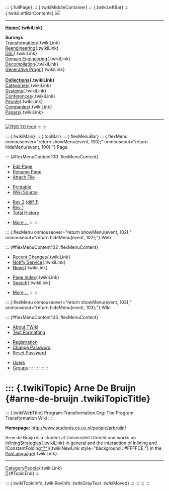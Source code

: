::: {.fullPage}
::: {.twikiMiddleContainer}
::: {.twikiLeftBar}
::: {.twikiLeftBarContents}
![](../pub/transformation.gif)

------------------------------------------------------------------------

**[Home](WebHome){.twikiLink}**

**Surveys**\
[Transformation](ProgramTransformation){.twikiLink}\
[Reengineering](ReengineeringWiki){.twikiLink}\
[DSL](DomainSpecificLanguages){.twikiLink}\
[Domain Engineering](DomainEngineering){.twikiLink}\
[Decompilation](DeCompilation){.twikiLink}\
[Generative Progr.](GenerativeProgrammingWiki){.twikiLink}\
\
**[Collections](CategoryCollection){.twikiLink}**\
[Categories](CategoryCategory){.twikiLink}\
[Systems](TransformationSystems){.twikiLink}\
[Conferences](TransformationConferences){.twikiLink}\
[People](TransformationPeople){.twikiLink}\
[Companies](TransformationCompanies){.twikiLink}\
[Papers](CategoryPaper){.twikiLink}

------------------------------------------------------------------------

[![](../pub/rss.gif "RSS 1.0 feed")](WebRss@skin=rss)
:::
:::

::: {.twikiMain}
::: {.toolBar}
::: {.flexMenuBar}
::: {.flexMenu onmouseover="return showMenu(event, 100);" onmouseout="return hideMenu(event, 100);"}
Page

::: {#flexMenuContent100 .flexMenuContent}
-   [Edit
    Page](http://www.program-transformation.org/edit/Transform/ArneDeBruijn?t=1536825768)
-   [Rename
    Page](http://www.program-transformation.org/rename/Transform/ArneDeBruijn)
-   [Attach
    File](http://www.program-transformation.org/attach/Transform/ArneDeBruijn)

<!-- -->

-   [Printable](http://www.program-transformation.org/view/Transform/ArneDeBruijn?skin=print.pattern)
-   [Wiki
    Source](http://www.program-transformation.org/view/Transform/ArneDeBruijn?skin=text&raw=on&contenttype=text/plain)

<!-- -->

-   [Rev
    2](http://www.program-transformation.org/view/Transform/ArneDeBruijn?rev=1.2)
    [(diff 1)](http://www.program-transformation.org/rdiff/Transform/ArneDeBruijn?rev1=1.2&rev2=1.1)
-   [Rev
    1](http://www.program-transformation.org/view/Transform/ArneDeBruijn?rev=1.1)
-   [Total
    History](http://www.program-transformation.org/rdiff/Transform/ArneDeBruijn)

<!-- -->

-   [More
    \...](http://www.program-transformation.org/oops/Transform/ArneDeBruijn?template=oopsmore&param1=1.2&param2=1.2)
:::
:::

::: {.flexMenu onmouseover="return showMenu(event, 102);" onmouseout="return hideMenu(event, 102);"}
Web

::: {#flexMenuContent102 .flexMenuContent}
-   [Recent Changes](WebChanges){.twikiLink}
-   [Notify Service](WebNotify){.twikiLink}
-   [News](WebNews){.twikiLink}

<!-- -->

-   [Page Index](WebIndex){.twikiLink}
-   [Search](WebSearch){.twikiLink}

<!-- -->

-   [More
    \...](http://www.program-transformation.org/oops/Transform/ArneDeBruijn?template=oopsmore&param1=1.2&param2=1.2)
:::
:::

::: {.flexMenu onmouseover="return showMenu(event, 103);" onmouseout="return hideMenu(event, 103);"}
Wiki

::: {#flexMenuContent103 .flexMenuContent}
-   [About
    TWiki](http://www.program-transformation.org/view/TWiki/WebHome)
-   [Text
    Formatting](http://www.program-transformation.org/view/TWiki/TextFormattingRules)

<!-- -->

-   [Registration](http://www.program-transformation.org/view/TWiki/TWikiRegistration)
-   [Change
    Password](http://www.program-transformation.org/view/TWiki/ChangePassword)
-   [Reset
    Password](http://www.program-transformation.org/view/TWiki/ResetPassword)

<!-- -->

-   [Users](http://www.program-transformation.org/view/Main/TWikiUsers)
-   [Groups](http://www.program-transformation.org/view/Main/TWikiGroups)
:::
:::
:::
:::

::: {.twikiTopic}
Arne De Bruijn {#arne-de-bruijn .twikiTopicTitle}
==============

::: {.twikiWebTitle}
Program-Transformation.Org: The Program Transformation Wiki
:::

**Homepage:** <http://www.students.cs.uu.nl/people/arbruijn/>

Arne de Bruijn is a student at Universiteit Utrecht and works on
[InliningStrategies](InliningStrategies){.twikiLink} in general and the
interaction of inlining and
[ConstantFolding[^?^](http://www.program-transformation.org/edit/Transform/ConstantFolding?topicparent=Transform.ArneDeBruijn)]{.twikiNewLink
style="background : #FFFFCE;"} in the
[PanLanguage](PanLanguage){.twikiLink}.

------------------------------------------------------------------------

[CategoryPeople](CategoryPeople){.twikiLink}\
[]{#TopicEnd}
:::

::: {.twikiTopicInfo .twikiRevInfo .twikiGrayText .twikiMoved}
:::
:::
:::
:::
